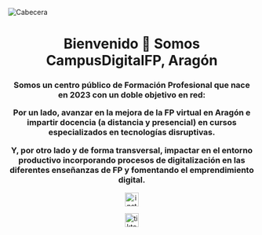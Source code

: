![Cabecera](./images/campusdigitalfp-cabecera.png)
<h1 align="center">Bienvenido 👋 Somos CampusDigitalFP, Aragón</h1>
<h3 align="center">Somos un centro público de Formación Profesional que nace en 2023 con un doble objetivo en red:

Por un lado, avanzar en la mejora de la FP virtual en Aragón e impartir docencia (a distancia y presencial) en cursos especializados en tecnologías disruptivas. 

Y, por otro lado y de forma transversal, impactar en el entorno productivo incorporando procesos de digitalización en las diferentes enseñanzas de FP y fomentando el  emprendimiento digital.</h3>

<p align="center">
  <a href="https://www.instagram.com/campusdigitalfp/" target="blank">
    <img align="center" src="https://raw.githubusercontent.com/simple-icons/simple-icons/refs/heads/develop/icons/instagram.svg" alt="instagram" height="28px" width="28px" />
  </a>
  <p align="center">
<a href="https://www.instagram.com/campusdigitalfp/" target="blank">
    <img align="center" src="https://raw.githubusercontent.com/simple-icons/simple-icons/refs/heads/develop/icons/tiktok.svg" alt="tiktok" height="28px" width="28px" />
  </a>
</p>
